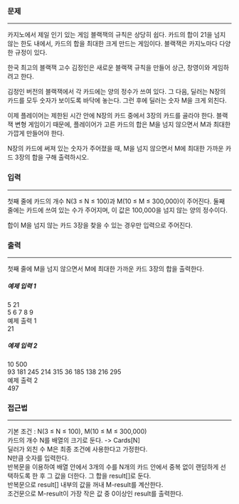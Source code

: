 ### 문제

---

카지노에서 제일 인기 있는 게임 블랙잭의 규칙은 상당히 쉽다. 카드의 합이 21을 넘지 않는 한도 내에서, 카드의 합을 최대한 크게 만드는 게임이다. 블랙잭은 카지노마다 다양한 규정이 있다.

한국 최고의 블랙잭 고수 김정인은 새로운 블랙잭 규칙을 만들어 상근, 창영이와 게임하려고 한다.

김정인 버전의 블랙잭에서 각 카드에는 양의 정수가 쓰여 있다. 그 다음, 딜러는 N장의 카드를 모두 숫자가 보이도록 바닥에 놓는다. 그런 후에 딜러는 숫자 M을 크게 외친다.

이제 플레이어는 제한된 시간 안에 N장의 카드 중에서 3장의 카드를 골라야 한다. 블랙잭 변형 게임이기 때문에, 플레이어가 고른 카드의 합은 M을 넘지 않으면서 M과 최대한 가깝게 만들어야 한다.

N장의 카드에 써져 있는 숫자가 주어졌을 때, M을 넘지 않으면서 M에 최대한 가까운 카드 3장의 합을 구해 출력하시오.

### 입력

---

첫째 줄에 카드의 개수 N(3 ≤ N ≤ 100)과 M(10 ≤ M ≤ 300,000)이 주어진다. 둘째 줄에는 카드에 쓰여 있는 수가 주어지며, 이 값은 100,000을 넘지 않는 양의 정수이다.

합이 M을 넘지 않는 카드 3장을 찾을 수 있는 경우만 입력으로 주어진다.

### 출력

---

첫째 줄에 M을 넘지 않으면서 M에 최대한 가까운 카드 3장의 합을 출력한다.

##### 예제 입력 1 <br>
5 21 <br>
5 6 7 8 9 <br>
예제 출력 1 <br>
21

##### 예제 입력 2 <br>
10 500 <br>
93 181 245 214 315 36 185 138 216 295 <br>
예제 출력 2 <br>
497

### 접근법

---
기본 조건 : N(3 ≤ N ≤ 100), M(10 ≤ M ≤ 300,000) <br>
카드의 개수 N를 배열의 크기로 둔다. -> Cards[N] <br>
딜러가 외친 수 M은 최종 조건에 사용한다고 가정한다. <br>
N만큼 숫자를 입력한다. <br>
반복문을 이용하여 배열 안에서 3개의 수를 N개의 카드 안에서 중복 없이 랜덤하게 선택하도록 한 후 그 값을 더한다. 그 합을 result[]로 둔다. <br>
반복문으로 result[] 내부의 값을 꺼내 M-result를 계산한다. <br>
조건문으로 M-result이 가장 작은 값 중 0이상인 result를 출력한다. <br>